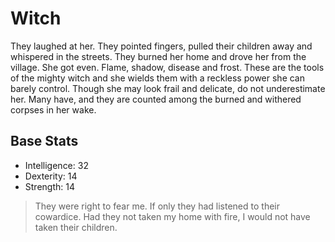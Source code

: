 # Witch

They laughed at her. They pointed fingers, pulled their children away and whispered in the streets. They burned her home and drove her from the village. She got even. Flame, shadow, disease and frost. These are the tools of the mighty witch and she wields them with a reckless power she can barely control. Though she may look frail and delicate, do not underestimate her. Many have, and they are counted among the burned and withered corpses in her wake.

## Base Stats

* Intelligence:	32
* Dexterity:   	14
* Strength:    	14

> They were right to fear me. If only they had listened to their cowardice. Had they not taken my home with fire, I would not have taken their children.
